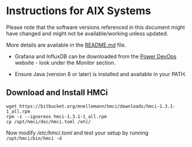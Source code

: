# Instructions for AIX Systems

Please note that the software versions referenced in this document might have changed and might not be available/working unless updated.

More details are available in the [README.md](../README.md) file.

- Grafana and InfluxDB can be downloaded from the [Power DevOps](https://www.power-devops.com/) website - look under the *Monitor* section.

- Ensure Java (version 8 or later) is installed and available in your PATH.


## Download and Install HMCi

```shell
wget https://bitbucket.org/mnellemann/hmci/downloads/hmci-1.3.1-1_all.rpm
rpm -i --ignoreos hmci-1.3.1-1_all.rpm
cp /opt/hmci/doc/hmci.toml /etc/
```

Now modify */etc/hmci.toml* and test your setup by running ```/opt/hmci/bin/hmci -d```

